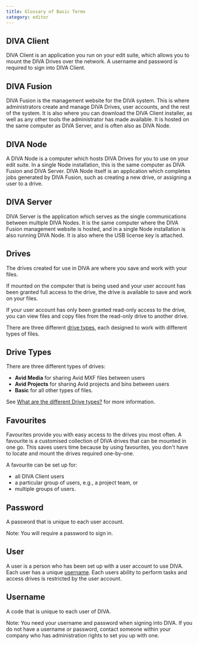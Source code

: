 ```yaml
---
title: Glossary of Basic Terms
category: editor
---
```


## <a name="diva-client"></a>DIVA Client

DIVA Client is an application you run on your edit suite, which allows you to mount the DIVA Drives over the network.
A username and password is required to sign into DIVA Client.

## <a name="diva-fusion"></a>DIVA Fusion

DIVA Fusion is the management website for the DIVA system.
This is where administrators create and manage DIVA Drives, user accounts, and the rest of the system.
It is also where you can download the DIVA Client installer, as well as any other tools the administrator has made available.
It is hosted on the same computer as DIVA Server, and is often also as DIVA Node.

## <a name="diva-node"></a>DIVA Node

A DIVA Node is a computer which hosts DIVA Drives for you to use on your edit suite.
In a single Node installation, this is the same computer as DIVA Fusion and DIVA Server.
DIVA Node itself is an application which completes jobs generated by DIVA Fusion, such as creating a new drive, or assigning a user to a drive.

## <a name="diva-server"></a>DIVA Server

DIVA Server is the application which serves as the single communications between multiple DIVA Nodes.
It is the same computer where the DIVA Fusion management website is hosted, and in a single Node installation is also running DIVA Node.
It is also where the USB license key is attached.

## <a name="drives"></a>Drives

The drives created for use in DIVA are where you save and work with your files.

If mounted on the computer that is being used and your user account has been granted full access to the drive, the drive is available to save and work on your files.

If your user account has only been granted read-only access to the drive, you can view files and copy files from the read-only drive to another drive.

There are three different [drive types](#drive-types), each designed to work with different types of files.

## <a name="drive-types"></a>Drive Types

There are three different types of drives:

- **Avid Media** for sharing Avid MXF files between users
- **Avid Projects** for sharing Avid projects and bins between users
- **Basic** for all other types of files.

See [What are the different Drive types?](/v2/articles/what-are-the-different-drive-types.html) for more information.

## <a name="favourites"></a>Favourites

Favourites provide you with easy access to the drives you most often.
A favourite is a customised collection of DIVA drives that can be mounted in one go.
This saves users time because by using favourites, you don't have to locate and mount the drives required one-by-one.

A favourite can be set up for:

- all DIVA Client users
- a particular group of users, e.g., a project team, or
- multiple groups of users.

## <a name="password"></a>Password

A password that is unique to each user account.

<p class="text-muted">Note: You will require a password to sign in.</p>

## <a name="user"><a>User

A user is a person who has been set up with a user account to use DIVA. Each user has a unique [username](#username). Each users ability to perform tasks and access drives is restricted by the user account.

## <a name="username"></a>Username

A code that is unique to each user of DIVA.

<p class="text-muted">Note: You need your username and password when signing into DIVA. If you do not have a username or password, contact someone within your company who has administration rights to set you up with one.</p>
